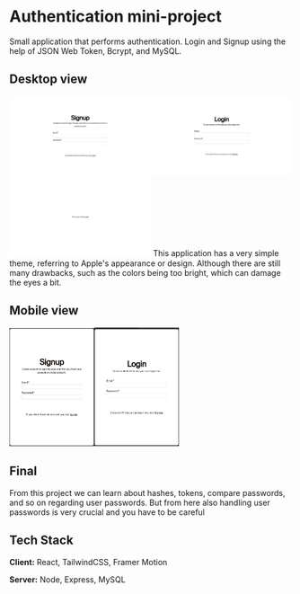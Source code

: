 
# Authentication mini-project
Small application that performs authentication. Login and Signup using the help of JSON Web Token, Bcrypt, and MySQL.


## Desktop view
<img src="./screenshots/ss-desktop-signup.png" width=50%><img src="./screenshots/ss-desktop-login.png" width=50%><img src="./screenshots/ss-desktop-homepage.png" width=50%>
This application has a very simple theme, referring to Apple's appearance or design. Although there are still many drawbacks, such as the colors being too bright, which can damage the eyes a bit.


## Mobile view
<img src="./screenshots/ss-mobile-signup.png" width=30%><img src="./screenshots/ss-mobile-login.png" width=30%>

## Final
From this project we can learn about hashes, tokens, compare passwords, and so on regarding user passwords. But from here also handling user passwords is very crucial and you have to be careful

## Tech Stack

**Client:** React, TailwindCSS, Framer Motion

**Server:** Node, Express, MySQL